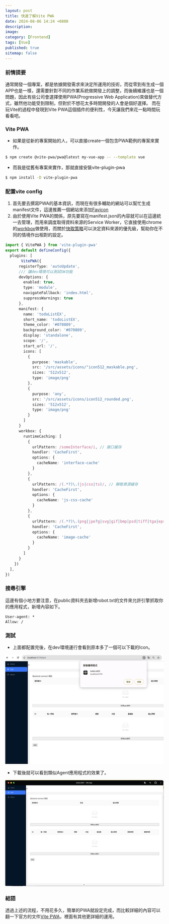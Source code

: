 ```yaml
---
layout: post
title: 快速了解Vite PWA
date: 2024-08-06 14:24 +0800
description:
image:
category: [Frontend]
tags: [Vue]
published: true
sitemap: false
---
```

### 前情提要
通常開發一個專案，都是依據開發需求來決定所運用的技術，而從零到有生成一個APP也是一樣，還需要針對不同的作業系統做開發上的調整，而後續維護也是一個問題，因此有些公司會選擇使用PWA(Progressive Web Application)來做替代方式，雖然他功能受到限制，但對於不想花太多時間開發的人會是個好選擇。
而在玩Vite的過程中發現到Vite PWA這個插件的便利性，今天讓我們來花一點時間玩看看吧。

### Vite PWA
* 如果是從新的專案開始的人，可以直接create一個包含PWA範例的專案來實作。
```sh
$ npm create @vite-pwa/pwa@latest my-vue-app -- --template vue
```
* 而我是從舊有專案來實作，那就直接安裝vite-plugin-pwa
```sh
$ npm install -D vite-plugin-pwa
```

### 配置vite config
1. 首先要去撰寫PWA的基本資訊，而現在有很多輔助的網站可以幫忙生成manifest文件，這邊推薦一個網站來添加[Favicon](https://favicon.inbrowser.app/tools/favicon-generator)
2. 由於使用Vite PWA的關係，原先要寫在manifest.json的內容就可以在這邊統一去管理，而用來調度取得資料來源的Service Worker，它直接使用chrome的[workbox](https://developer.chrome.com/docs/workbox?hl=zh-tw)做使用，而關於[快取策略](https://developer.chrome.com/docs/workbox/caching-strategies-overview?hl=zh-tw)可以決定資料來源的優先級，幫助你在不同的情境作出相對的設定。
```ts
import { VitePWA } from 'vite-plugin-pwa'
export default defineConfig({
  plugins: [
       VitePWA({
      registerType: 'autoUpdate',
      /// 讓dev環境可以測試SW功能
      devOptions: {
        enabled: true,
        type: 'module',
        navigateFallback: 'index.html',
        suppressWarnings: true
      },
      manifest: {
        name: 'todoListEX',
        short_name: 'todoListEX',
        theme_color: '#070809',
        background_color: '#070809',
        display: 'standalone',
        scope: '/',
        start_url: '/',
        icons: [
          {
            purpose: 'maskable',
            src: '/src/assets/icons/"icon512_maskable.png',
            sizes: '512x512',
            type: 'image/png'
          },
          {
            purpose: 'any',
            src: '/src/assets/icons/icon512_rounded.png',
            sizes: '512x512',
            type: 'image/png'
          }
        ]
      }
      workbox: {
        runtimeCaching: [
          {
            urlPattern: /someInterface/i, // 接口緩存
            handler: 'CacheFirst',
            options: {
              cacheName: 'interface-cache'
            }
          },
          {
            urlPattern: /(.*?)\.(js|css|ts)/, // 靜態資源緩存
            handler: 'CacheFirst',
            options: {
              cacheName: 'js-css-cache'
            }
          },
          {
            urlPattern: /(.*?)\.(png|jpe?g|svg|gif|bmp|psd|tiff|tga|eps)/, // 圖片緩存
            handler: 'CacheFirst',
            options: {
              cacheName: 'image-cache'
            }
          }
        ]
      }
    })
  ],
})
```

### 搜尋引擎
這邊有個小地方要注意，在public資料夾去新增robot.txt的文件來允許引擎抓取你的應用程式，新增內容如下。

```
User-agent: *
Allow: /
```
### 測試
* 上面都配置完後，在dev環境運行會看到原本多了一個可以下載的Icon。

![](/assets/img/post/2024-0806/p1.png)

* 下載後就可以看到類似Agent應用程式的效果了。

![](/assets/img/post/2024-0806/p2.png)

### 結語
透過上述的流程，不用花多久，簡單的PWA就設定完成，而比較詳細的內容可以翻一下官方的文件[Vite PWA](https://vite-pwa-org.netlify.app/)，裡面有其他更詳細的運用。

